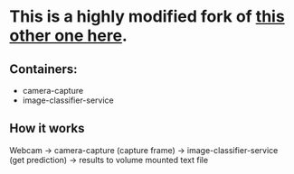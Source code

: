 # This is a highly modified fork of [this other one here](https://github.com/Azure-Samples/Custom-vision-service-iot-edge-raspberry-pi).

## Containers:

* camera-capture
* image-classifier-service

## How it works

Webcam -> camera-capture (capture frame) -> image-classifier-service (get prediction) -> results to volume mounted text file
